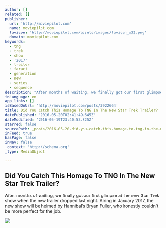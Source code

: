 ```yaml
---
author: []
related: []
publisher:
  url: 'http://moviepilot.com'
  name: moviepilot.com
  favicon: 'http://moviepilot.com/assets/images/favicon_w32.png'
  domain: moviepilot.com
keywords:
  - tng
  - trek
  - show
  - '2017'
  - trailer
  - faraci
  - generation
  - new
  - series
  - sequence
description: "After months of waiting, we finally got our first glimpse at the new Star Trek show when the new trailer dropped last night. Airing in January 2017, the new show will be helmed by Hannibal's Bryan Fuller, who honestly couldn't be more perfect for the job."
inLanguage: en
app_links: []
isBasedOnUrl: 'http://moviepilot.com/posts/3922664'
title: Did You Catch This Homage To TNG In The New Star Trek Trailer?
datePublished: '2016-05-20T02:41:49.645Z'
dateModified: '2016-05-19T23:40:53.825Z'
starred: false
sourcePath: _posts/2016-05-20-did-you-catch-this-homage-to-tng-in-the-new-star-trek-traile.md
inFeed: true
hasPage: false
inNav: false
_context: 'http://schema.org'
_type: MediaObject

---
```

<article style=""><h1>Did You Catch This Homage To TNG In The New Star Trek Trailer?</h1><p>After months of waiting, we finally got our first glimpse at the new Star Trek show when the new trailer dropped last night. Airing in January 2017, the new show will be helmed by Hannibal's Bryan Fuller, who honestly couldn't be more perfect for the job.</p><img src="http://images-cdn.moviepilot.com/images/c_fill,h_1080,w_1920/t_mp_quality/qjbzvjlafan6fcf0tkpz/did-you-catch-that-homage-to-the-next-generation-in-the-new-star-trek-trailer-981994.jpg" /></article>